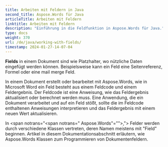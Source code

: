 ```yaml
---
title: Arbeiten mit Feldern in Java
second_title: Aspose.Words für Java
articleTitle: Arbeiten mit Feldern
linktitle: Arbeiten mit Feldern
description: "Einführung in die Feldfunktion in Aspose.Words für Java."
type: docs
weight: 370
url: /de/java/working-with-fields/
timestamp: 2024-01-27-14-07-04
---
```


**Fields** in einem Dokument sind wie Platzhalter, wo nützliche Daten eingefügt werden können. Beispielsweise kann ein Feld eine Seitenreferenz, Formel oder eine mail merge Feld.

In einem Dokument erstellt oder bearbeitet mit Aspose.Words, wie in Microsoft Word ein Feld besteht aus einem Feldcode und einem Feldergebnis. Der Feldcode ist eine Anweisung, wie das Feldergebnis aktualisiert oder berechnet werden muss. Eine Anwendung, die ein Dokument verarbeitet und auf ein Feld stößt, sollte die im Feldcode enthaltenen Anweisungen interpretieren und das Feldergebnis mit einem neuen Wert aktualisieren.

In <span notrans="<span notrans=" Aspose.Words"=""></span>,"> Felder werden durch verschiedene Klassen vertreten, deren Namen meistens mit "Field" beginnen. Artikel in diesem Dokumentationsabschnitt erläutern, wie Aspose.Words Klassen zum Programmieren von Dokumentenfeldern.
